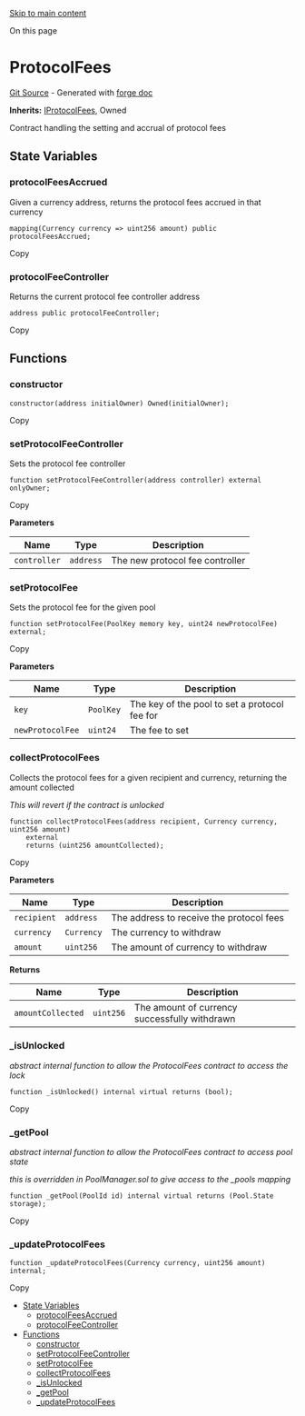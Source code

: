 [Skip to main content](https://docs.uniswap.org/contracts/v4/reference/core/ProtocolFees#)

On this page

# ProtocolFees

[Git Source](https://github.com/uniswap/v4-core/blob/b619b6718e31aa5b4fa0286520c455ceb950276d/src/ProtocolFees.sol) \- Generated with [forge doc](https://book.getfoundry.sh/reference/forge/forge-doc)

**Inherits:** [IProtocolFees](https://docs.uniswap.org/contracts/v4/reference/core/interfaces/IProtocolFees), Owned

Contract handling the setting and accrual of protocol fees

## State Variables [​](https://docs.uniswap.org/contracts/v4/reference/core/ProtocolFees\#state-variables "Direct link to heading")

### protocolFeesAccrued [​](https://docs.uniswap.org/contracts/v4/reference/core/ProtocolFees\#protocolfeesaccrued "Direct link to heading")

Given a currency address, returns the protocol fees accrued in that currency

```codeBlockLines_mRuA
mapping(Currency currency => uint256 amount) public protocolFeesAccrued;

```

Copy

### protocolFeeController [​](https://docs.uniswap.org/contracts/v4/reference/core/ProtocolFees\#protocolfeecontroller "Direct link to heading")

Returns the current protocol fee controller address

```codeBlockLines_mRuA
address public protocolFeeController;

```

Copy

## Functions [​](https://docs.uniswap.org/contracts/v4/reference/core/ProtocolFees\#functions "Direct link to heading")

### constructor [​](https://docs.uniswap.org/contracts/v4/reference/core/ProtocolFees\#constructor "Direct link to heading")

```codeBlockLines_mRuA
constructor(address initialOwner) Owned(initialOwner);

```

Copy

### setProtocolFeeController [​](https://docs.uniswap.org/contracts/v4/reference/core/ProtocolFees\#setprotocolfeecontroller "Direct link to heading")

Sets the protocol fee controller

```codeBlockLines_mRuA
function setProtocolFeeController(address controller) external onlyOwner;

```

Copy

**Parameters**

| Name | Type | Description |
| --- | --- | --- |
| `controller` | `address` | The new protocol fee controller |

### setProtocolFee [​](https://docs.uniswap.org/contracts/v4/reference/core/ProtocolFees\#setprotocolfee "Direct link to heading")

Sets the protocol fee for the given pool

```codeBlockLines_mRuA
function setProtocolFee(PoolKey memory key, uint24 newProtocolFee) external;

```

Copy

**Parameters**

| Name | Type | Description |
| --- | --- | --- |
| `key` | `PoolKey` | The key of the pool to set a protocol fee for |
| `newProtocolFee` | `uint24` | The fee to set |

### collectProtocolFees [​](https://docs.uniswap.org/contracts/v4/reference/core/ProtocolFees\#collectprotocolfees "Direct link to heading")

Collects the protocol fees for a given recipient and currency, returning the amount collected

_This will revert if the contract is unlocked_

```codeBlockLines_mRuA
function collectProtocolFees(address recipient, Currency currency, uint256 amount)
    external
    returns (uint256 amountCollected);

```

Copy

**Parameters**

| Name | Type | Description |
| --- | --- | --- |
| `recipient` | `address` | The address to receive the protocol fees |
| `currency` | `Currency` | The currency to withdraw |
| `amount` | `uint256` | The amount of currency to withdraw |

**Returns**

| Name | Type | Description |
| --- | --- | --- |
| `amountCollected` | `uint256` | The amount of currency successfully withdrawn |

### \_isUnlocked [​](https://docs.uniswap.org/contracts/v4/reference/core/ProtocolFees\#_isunlocked "Direct link to heading")

_abstract internal function to allow the ProtocolFees contract to access the lock_

```codeBlockLines_mRuA
function _isUnlocked() internal virtual returns (bool);

```

Copy

### \_getPool [​](https://docs.uniswap.org/contracts/v4/reference/core/ProtocolFees\#_getpool "Direct link to heading")

_abstract internal function to allow the ProtocolFees contract to access pool state_

_this is overridden in PoolManager.sol to give access to the \_pools mapping_

```codeBlockLines_mRuA
function _getPool(PoolId id) internal virtual returns (Pool.State storage);

```

Copy

### \_updateProtocolFees [​](https://docs.uniswap.org/contracts/v4/reference/core/ProtocolFees\#_updateprotocolfees "Direct link to heading")

```codeBlockLines_mRuA
function _updateProtocolFees(Currency currency, uint256 amount) internal;

```

Copy

- [State Variables](https://docs.uniswap.org/contracts/v4/reference/core/ProtocolFees#state-variables)
  - [protocolFeesAccrued](https://docs.uniswap.org/contracts/v4/reference/core/ProtocolFees#protocolfeesaccrued)
  - [protocolFeeController](https://docs.uniswap.org/contracts/v4/reference/core/ProtocolFees#protocolfeecontroller)
- [Functions](https://docs.uniswap.org/contracts/v4/reference/core/ProtocolFees#functions)
  - [constructor](https://docs.uniswap.org/contracts/v4/reference/core/ProtocolFees#constructor)
  - [setProtocolFeeController](https://docs.uniswap.org/contracts/v4/reference/core/ProtocolFees#setprotocolfeecontroller)
  - [setProtocolFee](https://docs.uniswap.org/contracts/v4/reference/core/ProtocolFees#setprotocolfee)
  - [collectProtocolFees](https://docs.uniswap.org/contracts/v4/reference/core/ProtocolFees#collectprotocolfees)
  - [\_isUnlocked](https://docs.uniswap.org/contracts/v4/reference/core/ProtocolFees#_isunlocked)
  - [\_getPool](https://docs.uniswap.org/contracts/v4/reference/core/ProtocolFees#_getpool)
  - [\_updateProtocolFees](https://docs.uniswap.org/contracts/v4/reference/core/ProtocolFees#_updateprotocolfees)